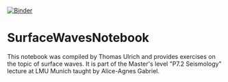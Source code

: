[![Binder](https://mybinder.org/badge_logo.svg)](https://mybinder.org/v2/gh/Thomas-Ulrich/SurfaceWavesNotebook/master)
# SurfaceWavesNotebook
This notebook was compiled by Thomas Ulrich and provides exercises on the topic of surface waves. It is part of the Master's level "P7.2 Seismology" lecture at LMU Munich taught by Alice-Agnes Gabriel.
